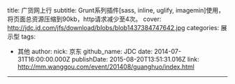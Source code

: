 title: 广货网上行
subtitle: Grunt系列插件[sass, inline, uglify, imagemin]使用，将页面总资源压缩到90kb，http请求减少至4次。
cover: http://jdc.jd.com/jfs/download/blobs/blob1437384747642.jpg
categories: 展示型
tags:
  - 其他
author:
  nick: 京东
  github_name: JDC
date: 2014-07-31T16:00:00.000Z
publishDate: 2015-08-20T13:51:31.016Z
link: http://mm.wanggou.com/event/201408/guanghuo/index.html
---
